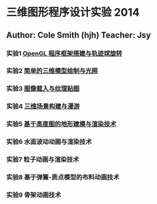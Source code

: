 # 三维图形程序设计实验 2014

## Author: Cole Smith (hjh) Teacher: Jsy

### 实验1 [OpenGL 程序框架搭建与轨迹球旋转](https://github.com/whatwewant/3D_GraphicProgramming_2014/tree/master/Exp1.5)

### 实验2 [简单的三维模型绘制与光照](https://github.com/whatwewant/3D_GraphicProgramming_2014/tree/master/Exp2)

### 实验3 [图像载入与纹理贴图](https://github.com/whatwewant/3D_GraphicProgramming_2014/tree/master/Exp3)

### 实验4 [三维场景构建与漫游](https://github.com/whatwewant/3D_GraphicProgramming_2014/tree/master/Exp4)

### 实验5 [基于高度图的地形建模与渲染技术](https://github.com/whatwewant/3D_GraphicProgramming_2014/tree/master/Exp5)

### 实验6 水面波动动画与渲染技术

### 实验7 粒子动画与渲染技术

### 实验8 基于弹簧-质点模型的布料动画技术

### 实验9 骨架动画技术
